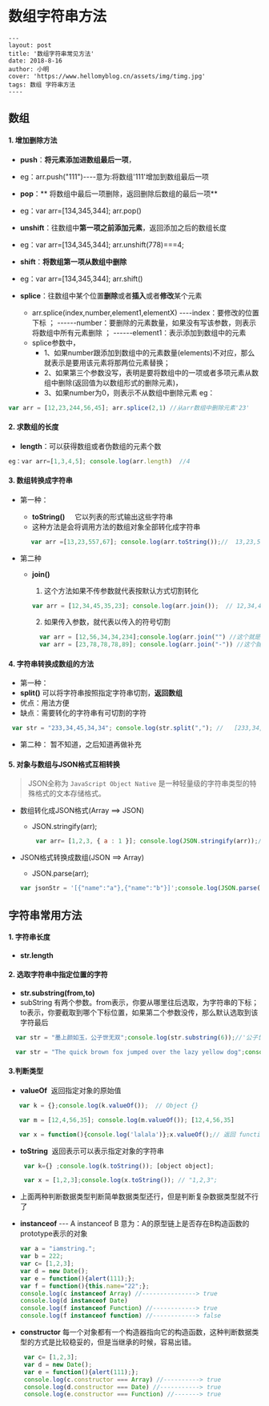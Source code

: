 # 数组字符串方法

```
---
layout: post
title: '数组字符串常见方法'
date: 2018-8-16
author: 小明
cover: 'https://www.hellomyblog.cn/assets/img/timg.jpg'
tags: 数组 字符串方法
----
```
## **数组**

#### 1. 增加删除方法

- **push**：**将元素添加进数组最后一项**，
 - eg：arr.push("111")----意为:将数组'111'增加到数组最后一项

- **pop**：** 将数组中最后一项删除，返回删除后数组的最后一项**
 - eg：var arr=[134,345,344]; arr.pop()

- **unshift**：往数组中**第一项之前添加元素**，返回添加之后的数组长度
 - eg：var arr=[134,345,344]; arr.unshift(778)===4;

- **shift**：**将数组第一项从数组中删除**
 - eg：var arr=[134,345,344]; arr.shift()

- **splice**：往数组中某个位置**删除**或者**插入**或者**修改**某个元素
  - arr.splice(index,number,element1,elementX) ----index：要修改的位置下标 ； ------number：要删除的元素数量，如果没有写该参数，则表示将数组中所有元素删除 ； ------element1：表示添加到数组中的元素
  - splice参数中，
     -  1、如果number跟添加到数组中的元素数量(elements)不对应，那么就表示是要用该元素将那两位元素替换；
     -  2、如果第三个参数没写，表明是要将数组中的一项或者多项元素从数组中删除(返回值为以数组形式的删除元素)，
     -  3、如果number为0，则表示不从数组中删除元素
eg： 
 ``` javascript
 var arr = [12,23,244,56,45]; arr.splice(2,1) //从arr数组中删除元素'23'
```

#### 2. 求数组的长度

- **length**：可以获得数组或者伪数组的元素个数

```javascript
eg：var arr=[1,3,4,5]; console.log(arr.length)  //4
```


#### **3. 数组转换成字符串**

  - 第一种：
     - **toString()** &nbsp;&nbsp;&nbsp; 它以列表的形式输出这些字符串
     - 这种方法是会将调用方法的数组对象全部转化成字符串
     
     ```javascript
        var arr =[13,23,557,67]; console.log(arr.toString());//  13,23,557,67(字符串)，当调用该方法的对象不是Array，就会出现错误  
     ```
   

  - 第二种
    - **join()**
      1. 这个方法如果不传参数就代表按默认方式切割转化
    
       ```javascript
       var arr = [12,34,45,35,23]; console.log(arr.join());  // 12,34,45,35,23(字符串类型),默认以逗号切割  
      ```
      2. 如果传入参数，就代表以传入的符号切割
      
        ```javascript
          var arr = [12,56,34,34,234];console.log(arr.join("") //这个就是告诉浏览器用空字符串切割; //12563434234;
          var arr = [23,78,78,78,89]; console.log(arr.join("-")) //这个就是告诉浏览器以‘-’切割数组 ; // 23-78-78-78-89 
        ```


#### **4. 字符串转换成数组的方法**

  - 第一种：
   - **split()** 可以将字符串按照指定字符串切割，**返回数组**
   - 优点：用法方便
   - 缺点：需要转化的字符串有可切割的字符
   
   ```javascript
    var str = "233,34,45,34,34"; console.log(str.split(","); //   [233,34,45,34,34] //如果split方法内不传参数，那么默认从头到尾当做一个整体切割，返回的还是一个数组
   ```
 

  - 第二种：
    暂不知道，之后知道再做补充

#### **5. 对象与数组与JSON格式互相转换**

  > JSON全称为 `JavaScript Object Native` 是一种轻量级的字符串类型的特殊格式的文本存储格式。
 
 - 数组转化成JSON格式(Array ==> JSON)
   - JSON.stringify(arr);
  
     ```javascript
      var arr= [1,2,3, { a : 1 }]; console.log(JSON.stringify(arr));// '[1,2,3,{"a":1}]'
     ``` 
 - JSON格式转换成数组(JSON ==> Array)
   - JSON.parse(arr);
   
    ```javascript
    var jsonStr = '[{"name":"a"},{"name":"b"}]';console.log(JSON.parse(jsonStr)); //[0:{name: "a"},1:{name: "b"}]
    ```


## **字符串常用方法**

 #### **1. 字符串长度**

   - **str.length**


 #### **2. 选取字符串中指定位置的字符**

  - **str.substring(from,to)**
  - subString 有两个参数。from表示，你要从哪里往后选取，为字符串的下标； to表示，你要截取到哪个下标位置，如果第二个参数没传，那么默认选取到该字符最后
 
  ```javascript
    var str = "墨上颜如玉，公子世无双";console.log(str.substring(6));//'公子世无双';

    var str = "The quick brown fox jumped over the lazy yellow dog";console.log(str.substring(2,6)); // 'e qu' ;//substring(2,6)表明从第2个字符开始往后截取，截取到第6个字符；
  ```


#### **3.判断类型**

 - **valueOf**  &nbsp;返回指定对象的原始值

  ```javascript
     var k = {};console.log(k.valueOf());  // Object {}

     var m = [12,4,56,35]; console.log(m.valueOf()); [12,4,56,35]

     var x = function(){console.log('lalala')};x.valueOf();// 返回 function (){console.log('lalala')}
  ``` 


 - **toString**  &nbsp;返回表示可以表示指定对象的字符串 
   ```javascript
    var k={} ;console.log(k.toString()); [object object];

    var x = [1,2,3];console.log(x.toString()); // "1,2,3";
   ``` 


 - 上面两种判断数据类型判断简单数据类型还行，但是判断复杂数据类型就不行了
 
 - **instanceof** --- A instanceof B 意为：A的原型链上是否存在B构造函数的prototype表示的对象
 
    ```javascript
    var a = "iamstring.";
    var b = 222;
    var c= [1,2,3];
    var d = new Date();
    var e = function(){alert(111);};
    var f = function(){this.name="22";};
    console.log(c instanceof Array) //---------------> true
    console.log(d instanceof Date) 
    console.log(f instanceof Function) //------------> true
    console.log(f instanceof function) //------------> false
    ```


 - **constructor**  每一个对象都有一个构造器指向它的构造函数，这种判断数据类型的方式是比较稳妥的，但是当继承的时候，容易出错。
   ```javascript
    var c= [1,2,3];
    var d = new Date();
    var e = function(){alert(111);};
    console.log(c.constructor === Array) //----------> true
    console.log(d.constructor === Date) //-----------> true
    console.log(e.constructor === Function) //-------> true
   ```